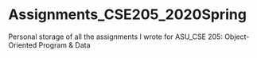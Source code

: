 # Assignments_CSE205_2020Spring
Personal storage of all the assignments I wrote for ASU_CSE 205: Object-Oriented Program &amp; Data
